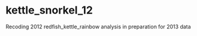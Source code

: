 kettle_snorkel_12
=================

Recoding 2012 redfish_kettle_rainbow analysis in preparation for 2013 data
